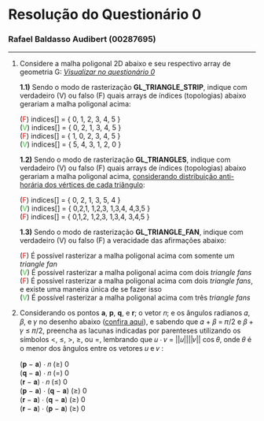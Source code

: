 # Resolução do Questionário 0
### Rafael Baldasso Audibert (00287695)
 
---
1) Considere a malha poligonal 2D abaixo e seu respectivo array de geometria G: *[Visualizar no questionário 0](https://moodle.inf.ufrgs.br/pluginfile.php/134184/mod_resource/content/4/Questionario_0.pdf)*

    **1.1)** Sendo o modo de rasterização **GL_TRIANGLE_STRIP**, indique com verdadeiro (V) ou falso (F) quais arrays de índices (topologias) abaixo gerariam a malha poligonal acima:

    (<span style="color: red">F</span>) indices[] = { 0, 1, 2, 3, 4, 5 } \
    (<span style="color: #3C3">V</span>) indices[] = { 0, 2, 1, 3, 4, 5 } \
    (<span style="color: red">F</span>) indices[] = { 1, 0, 2, 3, 4, 5 } \
    (<span style="color: #3C3">V</span>) indices[] = { 5, 4, 3, 1, 2, 0 } 

    **1.2)** Sendo o modo de rasterização **GL_TRIANGLES**, indique com verdadeiro (V) ou falso (F) quais arrays de índices (topologias) abaixo gerariam a malha poligonal acima, <u>considerando distribuição anti-horária dos vértices de cada triângulo</u>:

    (<span style="color: red">F</span>) indices[] = { 0, 2, 1, 3, 5, 4 } \
    (<span style="color: #3C3">V</span>) indices[] = { 0,2,1, 1,2,3, 1,3,4, 4,3,5 } \
    (<span style="color: red">F</span>) indices[] = { 0,1,2, 1,2,3, 1,3,4, 3,4,5 }

    **1.3)** Sendo o modo de rasterização **GL_TRIANGLE_FAN**, indique com verdadeiro (V) ou falso (F) a veracidade das afirmações abaixo:

    (<span style="color: red">F</span>) É possível rasterizar a malha poligonal acima com somente um *triangle fan* \
    (<span style="color: #3C3">V</span>) É possível rasterizar a malha poligonal acima com dois *triangle fans* \
    (<span style="color: red">F</span>) É possível rasterizar a malha poligonal acima com dois *triangle fans*, e existe uma maneira única de se fazer isso \
    (<span style="color: #3C3">V</span>) É possível rasterizar a malha poligonal acima com três *triangle fans*

 2) Considerando os pontos **a**, **p**, **q**, e **r**; o vetor 𝑛; e os ângulos radianos 𝛼, 𝛽, e 𝛾 no desenho abaixo ([confira aqui](https://moodle.inf.ufrgs.br/pluginfile.php/134184/mod_resource/content/4/Questionario_0.pdf)), e sabendo que 𝛼 + 𝛽 = 𝜋/2 e 𝛽 + 𝛾 ≤ 𝜋/2, preencha as lacunas indicadas por parenteses utilizando os símbolos <, ≤, >, ≥, ou =, lembrando que 𝑢 ⋅ 𝑣 = ||𝑢||||𝑣|| cos 𝜃, onde 𝜃 é o menor dos ângulos entre os vetores 𝑢 e 𝑣 :

    (𝐩 − 𝐚) ⋅ 𝑛 (≥) 0 \
    (𝐪 − 𝐚) ⋅ 𝑛 (=) 0 \
    (𝐫 − 𝐚) ⋅ 𝑛 (≤) 0 \
    (𝐩 − 𝐚) ⋅ (𝐪 − 𝐚) (≥) 0 \
    (𝐫 − 𝐚) ⋅ (𝐪 − 𝐚) (≥) 0 \
    (𝐫 − 𝐚) ⋅ (𝐩 − 𝐚) (≥) 0 